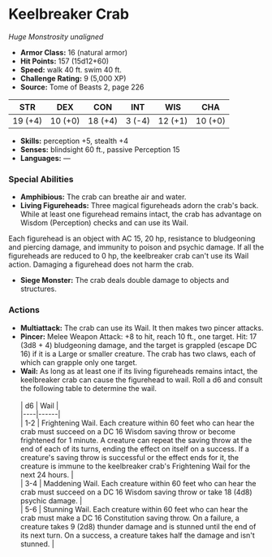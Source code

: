 # Keelbreaker Crab

*Huge* *Monstrosity* *unaligned*

- **Armor Class:** 16 (natural armor)
- **Hit Points:** 157 (15d12+60)
- **Speed:** walk 40 ft. swim 40 ft.
- **Challenge Rating:** 9 (5,000 XP)
- **Source:** Tome of Beasts 2, page 226

| STR | DEX | CON | INT | WIS | CHA |
| --- | --- | --- | --- | --- | --- |
| 19 (+4) | 10 (+0) | 18 (+4) | 3 (-4) | 12 (+1) | 10 (+0) |

- **Skills:** perception +5, stealth +4
- **Senses:** blindsight 60 ft., passive Perception 15
- **Languages:** —

### Special Abilities

- **Amphibious:** The crab can breathe air and water.
- **Living Figureheads:** Three magical figureheads adorn the crab's back. While at least one figurehead remains intact, the crab has advantage on Wisdom (Perception) checks and can use its Wail.

Each figurehead is an object with AC 15, 20 hp, resistance to bludgeoning and piercing damage, and immunity to poison and psychic damage. If all the figureheads are reduced to 0 hp, the keelbreaker crab can't use its Wail action. Damaging a figurehead does not harm the crab.
- **Siege Monster:** The crab deals double damage to objects and structures.

### Actions

- **Multiattack:** The crab can use its Wail. It then makes two pincer attacks.
- **Pincer:** Melee Weapon Attack: +8 to hit, reach 10 ft., one target. Hit: 17 (3d8 + 4) bludgeoning damage, and the target is grappled (escape DC 16) if it is a Large or smaller creature. The crab has two claws, each of which can grapple only one target.
- **Wail:** As long as at least one if its living figureheads remains intact, the keelbreaker crab can cause the figurehead to wail. Roll a d6 and consult the following table to determine the wail.<br><br>| d6 | Wail |<br>|----|------|<br>| 1-2 | Frightening Wail. Each creature within 60 feet who can hear the crab must succeed on a DC 16 Wisdom saving throw or become frightened for 1 minute. A creature can repeat the saving throw at the end of each of its turns, ending the effect on itself on a success. If a creature's saving throw is successful or the effect ends for it, the creature is immune to the keelbreaker crab's Frightening Wail for the next 24 hours. |<br>| 3-4 | Maddening Wail. Each creature within 60 feet who can hear the crab must succeed on a DC 16 Wisdom saving throw or take 18 (4d8) psychic damage. |<br>| 5-6 | Stunning Wail. Each creature within 60 feet who can hear the crab must make a DC 16 Constitution saving throw. On a failure, a creature takes 9 (2d8) thunder damage and is stunned until the end of its next turn. On a success, a creature takes half the damage and isn't stunned. |


